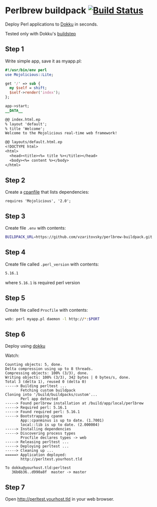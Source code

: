Perlbrew buildpack [![Build Status](https://app.wercker.com/status/251e6ac95fb3ca0d8028158c4f6b7712/s "Build Status")](https://app.wercker.com/project/bykey/251e6ac95fb3ca0d8028158c4f6b7712)
=======

Deploy Perl applications to [Dokku](https://github.com/progrium/dokku/) in seconds.

Tested only with Dokku's [buildstep](https://github.com/progrium/buildstep/)

## Step 1

Write simple app, save it as myapp.pl:

```perl
#!/usr/bin/env perl
use Mojolicious::Lite;

get '/' => sub {
  my $self = shift;
  $self->render('index');
};

app->start;
__DATA__

@@ index.html.ep
% layout 'default';
% title 'Welcome';
Welcome to the Mojolicious real-time web framework!

@@ layouts/default.html.ep
<!DOCTYPE html>
<html>
  <head><title><%= title %></title></head>
  <body><%= content %></body>
</html>
```

## Step 2

Create a 
[cpanfile](http://search.cpan.org/~miyagawa/Module-CPANfile-1.0002/lib/cpanfile.pod)
that lists dependencies:

```
requires 'Mojolicious', '2.0';
```

## Step 3
Create file ```.env``` with contents:
```sh
BUILDPACK_URL=https://github.com/vzaritovsky/perlbrew-buildpack.git
```

## Step 4

Create file called ```.perl_version``` with contents:

```sh
5.16.1
```
where ```5.16.1``` is required perl version

## Step 5

Create file called ```Procfile``` with contents:
```sh
web: perl myapp.pl daemon -l http://*:$PORT
```

## Step 6

Deploy using [dokku](https://github.com/progrium/dokku/)

Watch:

```
Counting objects: 5, done.
Delta compression using up to 8 threads.
Compressing objects: 100% (3/3), done.
Writing objects: 100% (3/3), 342 bytes | 0 bytes/s, done.
Total 3 (delta 1), reused 0 (delta 0)
-----> Building perltest ...
       Fetching custom buildpack
Cloning into '/build/buildpacks/custom'...
       Perl app detected
-----> Found perlbrew installation at /build/app/local/perlbrew
-----> Required perl: 5.16.1
-----> Found required perl: 5.16.1
-----> Bootstrapping cpanm
       App::cpanminus is up to date. (1.7001)
       local::lib is up to date. (2.000004)
-----> Installing dependencies
-----> Discovering process types
       Procfile declares types -> web
-----> Releasing perltest ...
-----> Deploying perltest ...
-----> Cleaning up ...
=====> Application deployed:
       http://perltest.yourhost.tld

To dokku@yourhost.tld:perltest
   36b6b36..d990a8f  master -> master
```

## Step 7
Open http://perltest.yourhost.tld in your web browser.
